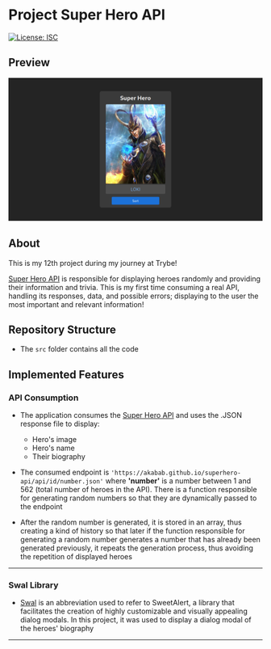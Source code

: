 # Project Super Hero API

[![License: ISC](https://img.shields.io/badge/License-ISC-blue.svg)](https://opensource.org/licenses/ISC)

## Preview

![Preview of Super Hero API](./super-hero-api.png)

## About

This is my 12th project during my journey at Trybe!

[Super Hero API](https://akabab.github.io/superhero-api/api/) is responsible for displaying heroes randomly and providing their information and trivia. This is my first time consuming a real API, handling its responses, data, and possible errors; displaying to the user the most important and relevant information!

## Repository Structure

- The `src` folder contains all the code

## Implemented Features

### API Consumption

  - The application consumes the [Super Hero API](https://akabab.github.io/superhero-api/api/) and uses the .JSON response file to display:

    - Hero's image
    - Hero's name
    - Their biography

  - The consumed endpoint is `'https://akabab.github.io/superhero-api/api/id/number.json'` where **'number'** is a number between 1 and 562 (total number of heroes in the API). There is a function responsible for generating random numbers so that they are dynamically passed to the endpoint

  - After the random number is generated, it is stored in an array, thus creating a kind of history so that later if the function responsible for generating a random number generates a number that has already been generated previously, it repeats the generation process, thus avoiding the repetition of displayed heroes

---

### Swal Library

  - [Swal](https://sweetalert2.github.io/) is an abbreviation used to refer to SweetAlert, a library that facilitates the creation of highly customizable and visually appealing dialog modals. In this project, it was used to display a dialog modal of the heroes' biography

---

